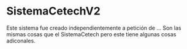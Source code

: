 # SistemaCetechV2
Este sistema fue creado independientemente a petición de ...
Son las mismas cosas que el SistemaCetech pero este tiene algunas cosas adiconales.
